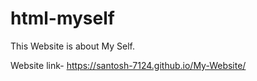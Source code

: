 # html-myself
This Website is about My Self.

Website link- https://santosh-7124.github.io/My-Website/
